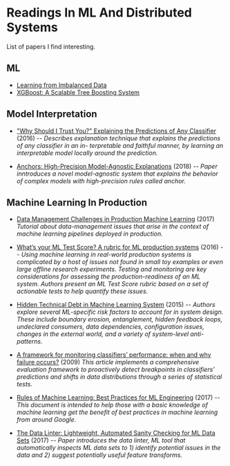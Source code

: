 # Readings In ML And Distributed Systems

List of papers I find interesting.

## ML

* [Learning from Imbalanced Data](http://www.ele.uri.edu/faculty/he/PDFfiles/ImbalancedLearning.pdf)
* [XGBoost: A Scalable Tree Boosting System](https://arxiv.org/pdf/1603.02754.pdf)


## Model Interpretation
* ["Why Should I Trust You?" Explaining the Predictions of Any Classifier](https://arxiv.org/pdf/1602.04938.pdf) (2016) -- *Describes explanation technique that explains the predictions of any classifier in an in- terpretable and faithful manner, by learning an interpretable model locally around the prediction.*

* [Anchors: High-Precision Model-Agnostic Explanations](https://homes.cs.washington.edu/~marcotcr/aaai18.pdf) (2018) -- *Paper inntroduces a novel model-agnostic system that explains the behavior of complex models with high-precision rules called anchor.*

## Machine Learning In Production

* [Data Management Challenges in Production Machine Learning](https://static.googleusercontent.com/media/research.google.com/en//pubs/archive/45a9dcf23dbdfa24dbced358f825636c58518afa.pdf) (2017) *Tutorial about data-management issues that arise in the context of machine learning pipelines deployed in production.*

* [What’s your ML Test Score? A rubric for ML production systems](https://storage.googleapis.com/pub-tools-public-publication-data/pdf/45742.pdf) (2016) -- *Using machine learning in real-world production systems is complicated by a host of issues not found in small toy examples or even large offline research experiments. Testing and monitoring are key considerations for assessing the production-readiness of an ML system. Authors present an ML Test Score rubric based on a set of actionable tests to help quantify these issues.*

* [Hidden Technical Debt in Machine Learning System](https://papers.nips.cc/paper/5656-hidden-technical-debt-in-machine-learning-systems.pdf) (2015) -- *Authors explore several ML-specific risk factors to account for in system design. These include boundary erosion, entanglement, hidden feedback loops, undeclared consumers, data dependencies, configuration issues, changes in the external world, and a variety of system-level anti-patterns.*

* [A framework for monitoring classifiers’ performance: when and why failure occurs?](https://www3.nd.edu/~nchawla/papers/KAIS09.pdf) (2009) *This article implements a comprehensive evaluation framework to proactively detect breakpoints in classifiers’ predictions and shifts in data distributions through a series of statistical tests.*

* [Rules of Machine Learning: Best Practices for ML Engineering](http://martin.zinkevich.org/rules_of_ml/rules_of_ml.pdf) (2017) -- *This document is intended to help those with a basic knowledge of machine learning get the benefit of best practices in machine learning from around Google.*

* [The Data Linter: Lightweight, Automated Sanity Checking for ML Data Sets](http://learningsys.org/nips17/assets/papers/paper_19.pdf) (2017) -- *Paper introduces the data linter, ML tool that automatically inspects ML data sets to 1) identify potential issues in the data and 2) suggest potentially useful feature transforms.*
